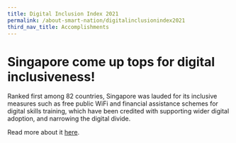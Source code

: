 ```yaml
---
title: Digital Inclusion Index 2021
permalink: /about-smart-nation/digitalinclusionindex2021
third_nav_title: Accomplishments
---
```

# Singapore come up tops for digital inclusiveness!

Ranked first among 82 countries, Singapore was lauded for its inclusive measures such as free public WiFi and financial assistance schemes for digital skills training, which have been credited with supporting wider digital adoption, and narrowing the digital divide.

Read more about it <a href="https://www.rolandberger.com/en/Insights/Publications/Bridging-the-digital-divide.html?fbclid=IwAR38j3B4hMRI4oM92dQX2_gPgfGRbworFVVY5PD0QykKU_mdU1lktxKwjPs" target="_blank">here</a>.